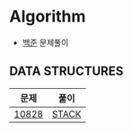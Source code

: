 # Algorithm
- [백준](https://www.acmicpc.net) 문제풀이

## DATA STRUCTURES

| 문제 | 풀이 |
| ------ | ------ |
| [10828](https://www.acmicpc.net/problem/10828) | [STACK](https://github.com/kdh-92/algorithm/blob/main/acmicpc/Data%20Structures/10828.java) |
